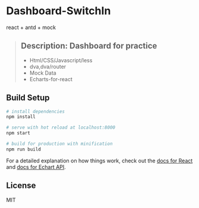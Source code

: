 # Dashboard-SwitchIn
react + antd + mock

> ## Description: Dashboard for practice
> * Html/CSS/Javascript/less
> * dva,dva/router
> * Mock Data
> * Echarts-for-react

## Build Setup

``` bash
# install dependencies
npm install

# serve with hot reload at localhost:8000
npm start

# build for production with minification
npm run build

```

For a detailed explanation on how things work, check out the [docs for React](https://reactjs.org/) and [docs for Echart API](https://ecomfe.github.io/echarts-doc/public/en/index.html).

## License
MIT
